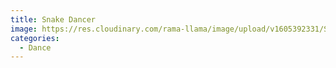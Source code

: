 ```yaml
---
title: Snake Dancer
image: https://res.cloudinary.com/rama-llama/image/upload/v1605392331/Snake_Dancer_uy4zf1.jpg
categories:
  - Dance
---
```

